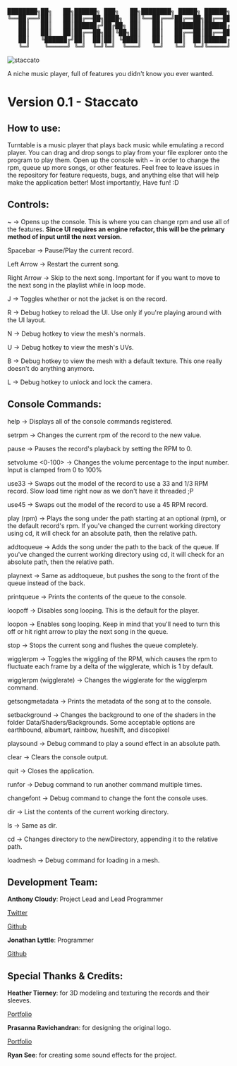 <pre>
████████╗██╗   ██╗██████╗ ███╗   ██╗████████╗ █████╗ ██████╗ ██╗     ███████╗
╚══██╔══╝██║   ██║██╔══██╗████╗  ██║╚══██╔══╝██╔══██╗██╔══██╗██║     ██╔════╝
   ██║   ██║   ██║██████╔╝██╔██╗ ██║   ██║   ███████║██████╔╝██║     █████╗  
   ██║   ██║   ██║██╔══██╗██║╚██╗██║   ██║   ██╔══██║██╔══██╗██║     ██╔══╝  
   ██║   ╚██████╔╝██║  ██║██║ ╚████║   ██║   ██║  ██║██████╔╝███████╗███████╗
   ╚═╝    ╚═════╝ ╚═╝  ╚═╝╚═╝  ╚═══╝   ╚═╝   ╚═╝  ╚═╝╚═════╝ ╚══════╝╚══════╝
</pre>

![staccato](https://user-images.githubusercontent.com/8061625/28444277-ae13bf92-6d81-11e7-8415-5bfe3c6a4f6d.png)

A niche music player, full of features you didn't know you ever wanted.

# Version 0.1 - Staccato

## **How to use:**
Turntable is a music player that plays back music while emulating a record player.
You can drag and drop songs to play from your file explorer onto the program to play them.
Open up the console with ~ in order to change the rpm, queue up more songs, or other features.
Feel free to leave issues in the repository for feature requests, bugs, and anything else that will help make the application better!
Most importantly, Have fun! :D

## **Controls:**
~ -> Opens up the console. This is where you can change rpm and use all of the features.
**Since UI requires an engine refactor, this will be the primary method of input until the next version.**

Spacebar -> Pause/Play the current record.

Left Arrow -> Restart the current song.

Right Arrow -> Skip to the next song. Important for if you want to move to the next song in the playlist while in loop mode.

J -> Toggles whether or not the jacket is on the record.

R -> Debug hotkey to reload the UI. Use only if you're playing around with the UI layout.

N -> Debug hotkey to view the mesh's normals.

U -> Debug hotkey to view the mesh's UVs.

B -> Debug hotkey to view the mesh with a default texture. This one really doesn't do anything anymore.

L -> Debug hotkey to unlock and lock the camera.

## **Console Commands:**

help -> Displays all of the console commands registered.

setrpm <newRPM> -> Changes the current rpm of the record to the new value.

pause -> Pauses the record's playback by setting the RPM to 0.

setvolume <0-100> -> Changes the volume percentage to the input number. Input is clamped from 0 to 100%

use33 -> Swaps out the model of the record to use a 33 and 1/3 RPM record. Slow load time right now as we don't have it threaded ;P

use45 -> Swaps out the model of the record to use a 45 RPM record.

play <filename> (rpm) -> Plays the song under the path <filename> starting at an optional (rpm), or the default record's rpm.
If you've changed the current working directory using cd, it will check for an absolute path, then the relative path.

addtoqueue <filename> -> Adds the song under the path <filename> to the back of the queue.
If you've changed the current working directory using cd, it will check for an absolute path, then the relative path.

playnext <filename> -> Same as addtoqueue, but pushes the song to the front of the queue instead of the back.

printqueue -> Prints the contents of the queue to the console.

loopoff -> Disables song looping. This is the default for the player.

loopon -> Enables song looping. Keep in mind that you'll need to turn this off or hit right arrow to play the next song in the queue.

stop -> Stops the current song and flushes the queue completely.

wigglerpm -> Toggles the wiggling of the RPM, which causes the rpm to fluctuate each frame by a delta of the wigglerate, which is 1 by default.

wigglerpm (wigglerate) -> Changes the wigglerate for the wigglerpm command.

getsongmetadata <filename> -> Prints the metadata of the song at <filename> to the console.

setbackground <background shader name> -> Changes the background to one of the shaders in the folder Data/Shaders/Backgrounds.
Some acceptable options are earthbound, albumart, rainbow, hueshift, and discopixel

playsound <filename> -> Debug command to play a sound effect in an absolute path.

clear -> Clears the console output.

quit -> Closes the application.

runfor -> Debug command to run another command multiple times.

changefont -> Debug command to change the font the console uses.

dir -> List the contents of the current working directory.

ls -> Same as dir.

cd <newDirectory> -> Changes directory to the newDirectory, appending it to the relative path.

loadmesh -> Debug command for loading in a mesh.

## **Development Team:**

**Anthony Cloudy**: Project Lead and Lead Programmer

[Twitter](https://twitter.com/cloudygamedev)

[Github](https://github.com/picoriley)

**Jonathan Lyttle**: Programmer

[Github](https://github.com/weruder)

## **Special Thanks & Credits:**

**Heather Tierney**: for 3D modeling and texturing the records and their sleeves.

[Portfolio](www.heathertierney.com)

**Prasanna Ravichandran**: for designing the original logo.

[Portfolio](www.prasannar.com)

**Ryan See**: for creating some sound effects for the project.

